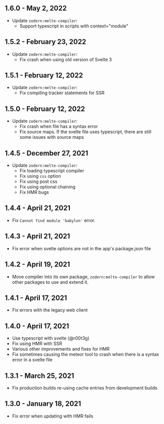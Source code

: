 ## 1.6.0 - May 2, 2022

- Update `zodern:melte-compiler`:
  - Support typescript in scripts with context="module"

## 1.5.2 - February 23, 2022

- Update `zodern:melte-compiler`:
  - Fix crash when using old version of Svelte 3

## 1.5.1 - February 12, 2022

- Update `zodern:melte-compiler`:
  - Fix compiling tracker statements for SSR

## 1.5.0 - February 12, 2022

- Update `zodern:melte-compiler`:
  - Fix crash when file has a syntax error
  - Fix source maps. If the svelte file uses typescript, there are still some issues with source maps

## 1.4.5 - December 27, 2021

- Update `zodern:melte-compiler`:
  - Fix loading typescript compiler
  - Fix using `css` option
  - Fix using post css
  - Fix using optional chaining
  - Fix HMR bugs

## 1.4.4 - April 21, 2021

- Fix `Cannot find module 'babylon'` error.

## 1.4.3 - April 21, 2021

- Fix error when svelte options are not in the app's package.json file

## 1.4.2 - April 19, 2021

- Move compiler into its own package, `zodern:melte-compiler` to allow other packages to use and extend it.

## 1.4.1 - April 17, 2021

- Fix errors with the legacy web client

## 1.4.0 - April 17, 2021

- Use typescript with svelte (@r00t3g)
- Fix using HMR with SSR
- Various other improvements and fixes for HMR
- Fix sometimes causing the meteor tool to crash when there is a syntax error in a svelte file

## 1.3.1 - March 25, 2021

- Fix production builds re-using cache entries from development builds

## 1.3.0 - January 18, 2021

- Fix error when updating with HMR fails
